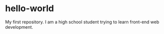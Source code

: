 # hello-world
My first repository.
I am a high school student trying to learn front-end web development.
